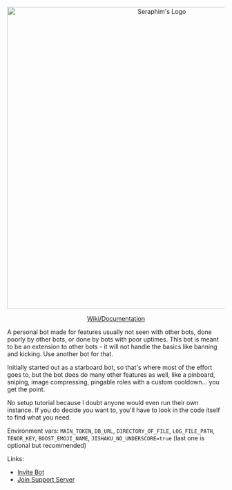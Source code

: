 <p align="center">
  <img src="https://i.imgur.com/CpPe8zE.png" alt="Seraphim's Logo" width="700"/>
</p>
  
<p align="center">
  <a href="https://sonictbm.gitbook.io/seraphim/">Wiki/Documentation</a>
</p>

A personal bot made for features usually not seen with other bots, done poorly by other bots, or done by bots with poor uptimes. This bot is meant to be an extension to other bots - it will not handle the basics like banning and kicking. Use another bot for that.

Initially started out as a starboard bot, so that's where most of the effort goes to, but the bot does do many other features as well, like a pinboard, sniping, image compressing, pingable roles with a custom cooldown... you get the point.

No setup tutorial because I doubt anyone would even run their own instance. If you do decide you want to, you'll have to look in the code itself to find what you need.

Environment vars: `MAIN_TOKEN`, `DB_URL`, `DIRECTORY_OF_FILE`, `LOG_FILE_PATH`, `TENOR_KEY`, `BOOST_EMOJI_NAME`, `JISHAKU_NO_UNDERSCORE=true` (last one is optional but recommended)

Links:

* [Invite Bot](https://discord.com/api/oauth2/authorize?client_id=700857077672706120&permissions=8&scope=bot%20applications.commands)
* [Join Support Server](https://discord.gg/NSdetwGjpK)
